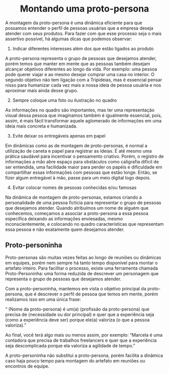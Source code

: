 <h1 align="center">Montando uma proto-persona</h1>

A montagem da proto-persona é uma dinâmica eficiente para que possamos entender o perfil de pessoas usuárias que a empresa deseja atender com seus produtos. Para fazer com que esse processo seja o mais assertivo possível, há algumas dicas que podemos observar:

1. Indicar diferentes interesses além dos que estão ligados ao produto

A proto-persona representa o grupo de pessoas que desejamos atender, porém temos que manter em mente que as pessoas também desejam alcançar objetivos diferentes ao longo da vida. Por exemplo: uma pessoa pode querer viajar e ao mesmo desejar comprar uma casa no interior. O segundo objetivo não tem ligação com a Tripideias, mas é essencial pensar nisso para humanizar cada vez mais a nossa ideia de pessoa usuária e nos aproximar mais ainda desse grupo.

2. Sempre coloque uma foto ou ilustração no quadro

As informações no quadro são importantes, mas ter uma representação visual dessa pessoa que imaginamos também é igualmente essencial, pois, assim, é mais fácil transformar aquele aglomerado de informações em uma ideia mais concreta e humanizada.

3. Evite deixar os entregáveis apenas em papel

Em dinâmicas como as de montagem de proto-personas, é normal a utilização de caneta e papel para registrar as ideias. É até mesmo uma prática saudável para incentivar o pensamento criativo. Porém, o registro de informações a mão abre espaço para obstáculos como caligrafia difícil de ser entendida, uma facilidade maior para perder os papéis e dificuldade em compartilhar essas informações com pessoas que estão longe. Então, se fizer algum entregável à mão, passe para um meio digital logo depois.

4. Evitar colocar nomes de pessoas conhecidas e/ou famosas

Na dinâmica de montagem de proto-personas, estamos criando a personalidade de uma pessoa fictícia para representar o grupo de pessoas que desejamos atender. Quando atribuímos um nome de alguém que conhecemos, começamos a associar a proto-persona a essa pessoa específica deixando as informações enviesadas, mesmo inconscientemente, e colocando no quadro características que representam essa pessoa e não exatamente quem desejamos atender.

## Proto-personinha

Proto-personas são muitas vezes feitas ao longo de reuniões ou dinâmicas em equipes, porém nem sempre há tanto tempo disponível para montar o artefato inteiro. Para facilitar o processo, existe uma ferramenta chamada Proto-Personinha: uma forma reduzida de descrever um personagem que representa o grupo de pessoas que desejamos atender.

Com a proto-personinha, mantemos em vista o objetivo principal da proto-persona, que é descrever o perfil de pessoa que temos em mente, porém realizamos isso em uma única frase:

“ (Nome da proto-persona) é um(a) (profissão da proto-persona) que precisa de (necessidade ou dor principal) e quer que a experiência seja (como a experiência deve ser) porque ele(a) valoriza (o que a pessoa valoriza).”

Ao final, você terá algo mais ou menos assim, por exemplo: “Marcela é uma contadora que precisa de trabalhos freelancers e quer que a experiência seja descomplicada porque ela valoriza a agilidade de tempo.”

A proto-personinha não substitui a proto-persona, porém facilita a dinâmica caso haja pouco tempo para montagem do artefato em reuniões ou encontros de equipe.

